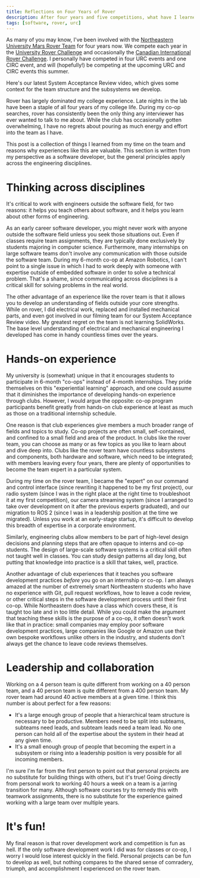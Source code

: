 ```yaml
---
title: Reflections on Four Years of Rover
description: After four years and five competitions, what have I learned?
tags: [software, rover, urc]
---
```


As many of you may know, I've been involved with the [Northeastern University Mars Rover Team](https://www.northeasternrover.com/) for four years now. We compete each year in the [University Rover Challenge](https://urc.marssociety.org/) and occasionally the [Canadian International Rover Challenge](https://circ.cstag.ca/). I personally have competed in four URC events and one CIRC event, and will (hopefully!) be competing at the upcoming URC and CIRC events this summer.

Here's our latest System Acceptance Review video, which gives some context for the team structure and the subsystems we develop.

<YouTube id="9GoSA4WFsdQ" />

Rover has largely dominated my college experience. Late nights in the lab have been a staple of all four years of my college life. During my co-op searches, rover has consistently been the only thing any interviewer has ever wanted to talk to me about. While the club has occasionally gotten overwhelming, I have no regrets about pouring as much energy and effort into the team as I have.

This post is a collection of things I learned from my time on the team and reasons why experiences like this are valuable. This section is written from my perspective as a software developer, but the general principles apply across the engineering disciplines.

# Thinking across disciplines

It's critical to work with engineers outside the software field, for two reasons: it helps you teach others about software, and it helps you learn about other forms of engineering.

As an early career software developer, you might never work with anyone outside the software field unless you seek those situations out. Even if classes require team assignments, they are typically done exclusively by students majoring in computer science. Furthermore, many internships on large software teams don't involve any communication with those outside the software team. During my 6-month co-op at Amazon Robotics, I can't point to a single issue in which I had to work deeply with someone with expertise outside of embedded software in order to solve a technical problem. That's a shame, since communicating across disciplines is a critical skill for solving problems in the real world.

The other advantage of an experience like the rover team is that it allows you to develop an understanding of fields outside your core strengths. While on rover, I did electrical work, replaced and installed mechanical parts, and even got involved in our filming team for our System Acceptance Review video. My greatest regret on the team is not learning SolidWorks. The base level understanding of electrical and mechanical engineering I developed has come in handy countless times over the years.

# Hands-on experience

My university is (somewhat) unique in that it encourages students to participate in 6-month "co-ops" instead of 4-month internships. They pride themselves on this "experiential learning" approach, and one could assume that it diminishes the importance of developing hands-on experience through clubs. However, I would argue the opposite: co-op program participants benefit greatly from hands-on club experience at least as much as those on a traditional internship schedule.

One reason is that club experiences give members a much broader range of fields and topics to study. Co-op projects are often small, self-contained, and confined to a small field and area of the product. In clubs like the rover team, you can choose as many or as few topics as you like to learn about and dive deep into. Clubs like the rover team have countless subsystems and components, both hardware and software, which need to be integrated; with members leaving every four years, there are plenty of opportunities to become the team expert in a particular system.

During my time on the rover team, I became the "expert" on our command and control interface (since rewriting it happened to be my first project), our radio system (since I was in the right place at the right time to troubleshoot it at my first competition), our camera streaming system (since I arranged to take over development on it after the previous experts graduated), and our migration to ROS 2 (since I was in a leadership position at the time we migrated). Unless you work at an early-stage startup, it's difficult to develop this breadth of expertise in a corporate environment.

Similarly, engineering clubs allow members to be part of high-level design decisions and planning steps that are often opaque to interns and co-op students. The design of large-scale software systems is a critical skill often not taught well in classes. You can study design patterns all day long, but putting that knowledge into practice is a skill that takes, well, practice.

Another advantage of club experiences that it teaches you software development practices _before_ you go on an internship or co-op. I am always amazed at the number of extremely smart Northeastern students who have no experience with Git, pull request workflows, how to leave a code review, or other critical steps in the software development process until their first co-op. While Northeastern does have a class which covers these, it is taught too late and in too little detail. While you could make the argument that teaching these skills is the purpose of a co-op, it often doesn't work like that in practice: small companies may employ poor software development practices, large companies like Google or Amazon use their own bespoke workflows unlike others in the industry, and students don't always get the chance to leave code reviews themselves.

# Leadership and collaboration

Working on a 4 person team is quite different from working on a 40 person team, and a 40 person team is quite different from a 400 person team. My rover team had around 40 active members at a given time. I think this number is about perfect for a few reasons:

- It's a large enough group of people that a hierarchical team structure is necessary to be productive. Members need to be split into subteams, subteams need leads, and subteam leads need a team lead. No one person can hold all of the expertise about the system in their head at any given time.
- It's a small enough group of people that becoming the expert in a subsystem or rising into a leadership position is very possible for all incoming members.

I'm sure I'm far from the first person to point out that personal projects are no substitute for building things with others, but it's true! Going directly from personal work to working 40 hours a week on a team is a jarring transition for many. Although software courses try to remedy this with teamwork assignments, there is no substitute for the experience gained working with a large team over multiple years.

# It's fun!

My final reason is that rover development work and competition is fun as hell. If the only software development work I did was for classes or co-op, I worry I would lose interest quickly in the field. Personal projects can be fun to develop as well, but nothing compares to the shared sense of comradery, triumph, and accomplishment I experienced on the rover team.
